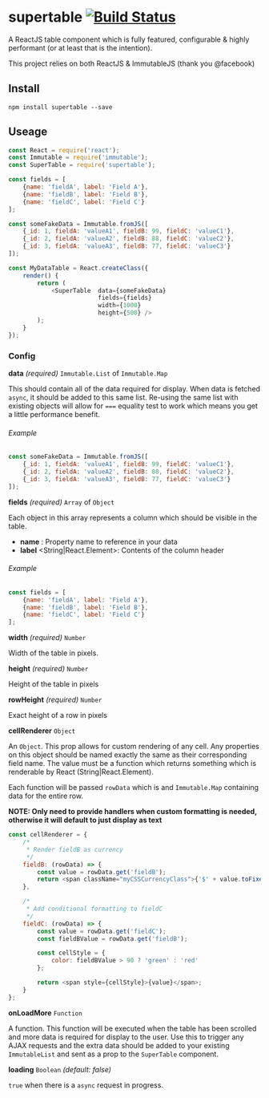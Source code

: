 supertable  [![Build Status](https://travis-ci.org/bigdatr/supertable.svg)](https://travis-ci.org/bigdatr/supertable)
======

A ReactJS table component which is fully featured, configurable & highly performant (or at least that is the intention).

This project relies on both ReactJS & ImmutableJS (thank you @facebook)

## Install
`npm install supertable --save`

## Useage
```js
const React = require('react');
const Immutable = require('immutable');
const SuperTable = require('supertable');

const fields = [
    {name: 'fieldA', label: 'Field A'},
    {name: 'fieldB', label: 'Field B'},
    {name: 'fieldC', label: 'Field C'}
];

const someFakeData = Immutable.fromJS([
    {_id: 1, fieldA: 'valueA1', fieldB: 99, fieldC: 'valueC1'},
    {_id: 2, fieldA: 'valueA2', fieldB: 88, fieldC: 'valueC2'},
    {_id: 3, fieldA: 'valueA3', fieldB: 77, fieldC: 'valueC3'}
]);

const MyDataTable = React.createClass({
    render() {
        return (
            <SuperTable  data={someFakeData}
                         fields={fields}
                         width={1000}
                         height={500} />
        );
    }
});
```

### Config

**data** _(required)_ `Immutable.List` of `Immutable.Map`

This should contain all of the data required for display. When data is fetched `async`, it should be added to this same list. Re-using the same list with existing objects will allow for `===` equality test to work which means you get a little performance benefit.

###### Example
```js
const someFakeData = Immutable.fromJS([
    {_id: 1, fieldA: 'valueA1', fieldB: 99, fieldC: 'valueC1'},
    {_id: 2, fieldA: 'valueA2', fieldB: 88, fieldC: 'valueC2'},
    {_id: 3, fieldA: 'valueA3', fieldB: 77, fieldC: 'valueC3'}
]);
```

**fields** _(required)_ `Array` of `Object`

Each object in this array represents a column which should be visible in the table.

* **name** <String>: Property name to reference in your data
* **label** <String|React.Element>: Contents of the column header

###### Example
```js
const fields = [
    {name: 'fieldA', label: 'Field A'},
    {name: 'fieldB', label: 'Field B'},
    {name: 'fieldC', label: 'Field C'}
];
```

**width** _(required)_ `Number`

Width of the table in pixels.

**height** _(required)_ `Number`

Height of the table in pixels

**rowHeight** _(required)_ `Number`

Exact height of a row in pixels

**cellRenderer** `Object`

An `Object`. This prop allows for custom rendering of any cell. Any properties on this object should be named exactly the same as their corresponding field name. The value must be a function which returns something which is renderable by React (String|React.Element).

Each function will be passed `rowData` which is and `Immutable.Map` containing data for the entire row.

**NOTE: Only need to provide handlers when custom formatting is needed, otherwise it will default to just display as text**

```js
const cellRenderer = {
    /*
     * Render fieldB as currency
     */
    fieldB: (rowData) => {
        const value = rowData.get('fieldB');
        return <span className="myCSSCurrencyClass">{'$' + value.toFixed(2)}</span>;
    },

    /*
     * Add conditional formatting to fieldC
     */
    fieldC: (rowData) => {
        const value = rowData.get('fieldC');
        const fieldBValue = rowData.get('fieldB');

        const cellStyle = {
            color: fieldBValue > 90 ? 'green' : 'red'
        };

        return <span style={cellStyle}>{value}</span>;
    }
};
```

**onLoadMore** `Function`

A function. This function will be executed when the table has been scrolled and more data is required for display to the user. Use this to trigger any AJAX requests and the extra data should be added to your existing `ImmutableList` and sent as a prop to the `SuperTable` component.

**loading** `Boolean` _(default: false)_

`true` when there is a `async` request in progress.
